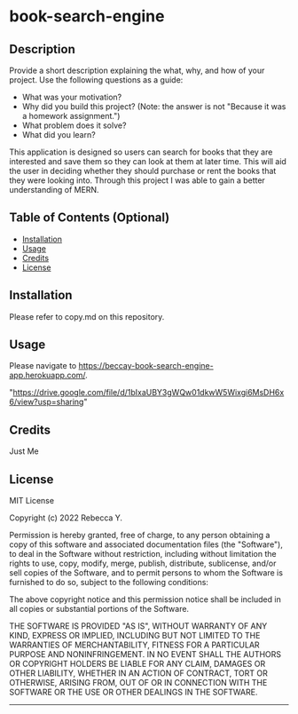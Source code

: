 # book-search-engine

## Description

Provide a short description explaining the what, why, and how of your project. Use the following questions as a guide:

- What was your motivation?
- Why did you build this project? (Note: the answer is not "Because it was a homework assignment.")
- What problem does it solve?
- What did you learn?

This application is designed so users can search for books that they are interested and save them so they can look at them at later time. This will aid the user in deciding whether they should purchase or rent the books that they were looking into. Through this project I was able to gain a better understanding of MERN.

## Table of Contents (Optional)

- [Installation](#installation)
- [Usage](#usage)
- [Credits](#credits)
- [License](#license)

## Installation

Please refer to copy.md on this repository.

## Usage

Please navigate to https://beccay-book-search-engine-app.herokuapp.com/.

"https://drive.google.com/file/d/1bIxaUBY3gWQw01dkwW5Wixgi6MsDH6x6/view?usp=sharing"

## Credits

Just Me

## License

MIT License

Copyright (c) 2022 Rebecca Y.

Permission is hereby granted, free of charge, to any person obtaining a copy
of this software and associated documentation files (the "Software"), to deal
in the Software without restriction, including without limitation the rights
to use, copy, modify, merge, publish, distribute, sublicense, and/or sell
copies of the Software, and to permit persons to whom the Software is
furnished to do so, subject to the following conditions:

The above copyright notice and this permission notice shall be included in all
copies or substantial portions of the Software.

THE SOFTWARE IS PROVIDED "AS IS", WITHOUT WARRANTY OF ANY KIND, EXPRESS OR
IMPLIED, INCLUDING BUT NOT LIMITED TO THE WARRANTIES OF MERCHANTABILITY,
FITNESS FOR A PARTICULAR PURPOSE AND NONINFRINGEMENT. IN NO EVENT SHALL THE
AUTHORS OR COPYRIGHT HOLDERS BE LIABLE FOR ANY CLAIM, DAMAGES OR OTHER
LIABILITY, WHETHER IN AN ACTION OF CONTRACT, TORT OR OTHERWISE, ARISING FROM,
OUT OF OR IN CONNECTION WITH THE SOFTWARE OR THE USE OR OTHER DEALINGS IN THE
SOFTWARE.


---
